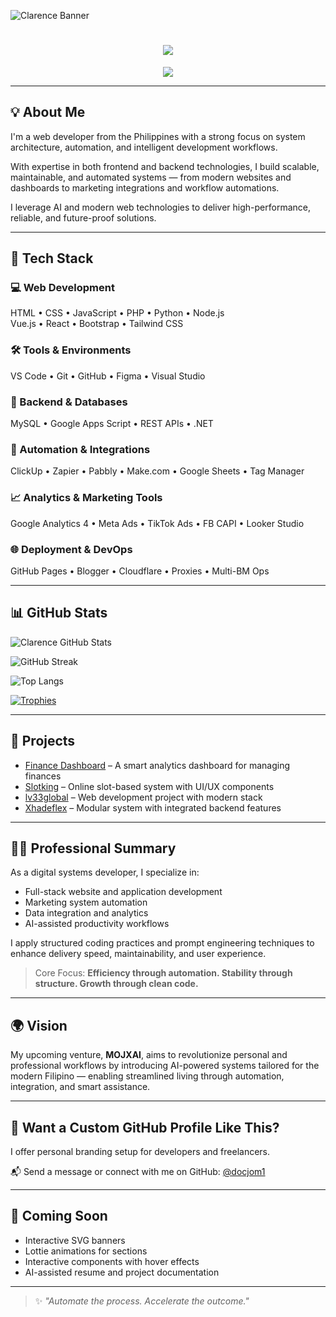 ![Clarence Banner](https://github.com/docjom1/assets/blob/main/banner.gif?raw=true)

<h1 align="center">
  <img src="https://readme-typing-svg.demolab.com?font=Fira+Code&size=30&pause=1000&center=true&vCenter=true&width=600&lines=💻+Rence+%7C+Web+Developer+%26+System+Architect"/>
</h1>

<p align="center">
  <img src="https://github-readme-stats.vercel.app/api/top-langs/?username=docjom1&layout=compact&theme=radical"/>
</p>

---

## 💡 About Me

I'm a web developer from the Philippines with a strong focus on system architecture, automation, and intelligent development workflows.

With expertise in both frontend and backend technologies, I build scalable, maintainable, and automated systems — from modern websites and dashboards to marketing integrations and workflow automations.

I leverage AI and modern web technologies to deliver high-performance, reliable, and future-proof solutions.

---

## 🧰 Tech Stack

### 💻 Web Development
HTML • CSS • JavaScript • PHP • Python • Node.js  
Vue.js • React • Bootstrap • Tailwind CSS

### 🛠 Tools & Environments
VS Code • Git • GitHub • Figma • Visual Studio

### 🔗 Backend & Databases
MySQL • Google Apps Script • REST APIs • .NET

### 🚀 Automation & Integrations
ClickUp • Zapier • Pabbly • Make.com • Google Sheets • Tag Manager

### 📈 Analytics & Marketing Tools
Google Analytics 4 • Meta Ads • TikTok Ads • FB CAPI • Looker Studio

### 🌐 Deployment & DevOps
GitHub Pages • Blogger • Cloudflare • Proxies • Multi-BM Ops

---

## 📊 GitHub Stats

![Clarence GitHub Stats](https://github-readme-stats.vercel.app/api?username=docjom1&show_icons=true&theme=tokyonight)

![GitHub Streak](https://github-readme-streak-stats.herokuapp.com?user=docjom1&theme=tokyonight)

![Top Langs](https://github-readme-stats.vercel.app/api/top-langs/?username=docjom1&layout=compact&theme=tokyonight)

[![Trophies](https://github-profile-trophy.vercel.app/?username=docjom1&theme=monokai&margin-w=15)](https://github.com/ryo-ma/github-profile-trophy)

---

## 🧪 Projects

- [Finance Dashboard](https://github.com/docjom1/Finance-Dashboard) – A smart analytics dashboard for managing finances
- [Slotking](https://github.com/docjom1/Slotking) – Online slot-based system with UI/UX components
- [lv33global](https://github.com/docjom1/lv33global) – Web development project with modern stack
- [Xhadeflex](https://github.com/docjom1/Xhadeflex) – Modular system with integrated backend features

---

## 👨‍💼 Professional Summary

As a digital systems developer, I specialize in:

- Full-stack website and application development
- Marketing system automation
- Data integration and analytics
- AI-assisted productivity workflows

I apply structured coding practices and prompt engineering techniques to enhance delivery speed, maintainability, and user experience.

> Core Focus: **Efficiency through automation. Stability through structure. Growth through clean code.**

---

## 🌍 Vision

My upcoming venture, **MOJXAI**, aims to revolutionize personal and professional workflows by introducing AI-powered systems tailored for the modern Filipino — enabling streamlined living through automation, integration, and smart assistance.

---

## 🧩 Want a Custom GitHub Profile Like This?

I offer personal branding setup for developers and freelancers.

📬 Send a message or connect with me on GitHub: [@docjom1](https://github.com/docjom1)

---

## 🔭 Coming Soon

- Interactive SVG banners
- Lottie animations for sections
- Interactive components with hover effects
- AI-assisted resume and project documentation

---

> ✨ *"Automate the process. Accelerate the outcome."*
